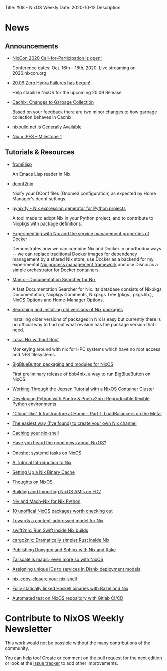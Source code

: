 Title: #08 - NixOS Weekly
Date: 2020-10-12
Description: 

# News

## Announcements

- [NixCon 2020 Call-for-Participation is open!](https://cfp.nixcon.org/nixcon2020/cfp)

  Conference dates: Oct. 16th – 18th, 2020. Live streaming on 2020.nixcon.org

- [20.09 Zero Hydra Failures has begun!](https://github.com/NixOS/nixpkgs/issues/97479)

  Help stabilize NixOS for the upcoming 20.09 Release

- [Cachix: Changes to Garbage Collection](https://blog.cachix.org/posts/2020-10-01-changes-to-garbage-collection/)

  Based on your feedback there are two minor changes to how garbage collection behaves in Cachix.

- [nixbuild.net is Generally Available](https://blog.nixbuild.net/posts/2020-08-28-nixbuild-net-is-generally-available.html)

- [Nix × IPFS – Milestone 1](https://blog.ipfs.io/2020-09-08-nix-ipfs-milestone-1/)

## Tutorials & Resources

- [fromElisp](https://github.com/talyz/fromElisp)

  An Emacs Lisp reader in Nix.

- [dconf2nix](https://github.com/gvolpe/dconf2nix)

  Nixify your DConf files (Gnome3 configuration) as expected by Home Manager's dconf settings.

- [pynixify - Nix expression generator for Python projects](https://github.com/cript0nauta/pynixify)

  A tool made to adopt Nix in your Python project, and to contribute to Nixpkgs with package definitions.

- [Experimenting with Nix and the service management properties of Docker](https://sandervanderburg.blogspot.com/2020/08/experimenting-with-nix-and-service.html)

  Demonstrates how we can combine Nix and Docker in unorthodox ways -- we can replace traditional 
  Docker images for dependency management by a shared Nix store, use Docker as a backend for my 
  experimental [Nix process management framework](https://github.com/svanderburg/nix-processmgmt) and 
  use Disnix as a simple orchestrator for Docker containers.

- [Manix - Documentation Searcher for Nix](https://github.com/mlvzk/manix)

  A fast Documentation Searcher for Nix. Its database consists of Nixpkgs Documentation, Nixpkgs
  Comments, Nixpkgs Tree (pkgs., pkgs.lib.), NixOS Options and Home-Manager Options.

- [Searching and installing old versions of Nix packages](https://lazamar.github.io/download-specific-package-version-with-nix/)

  Installing older versions of packages in Nix is easy but currently there is no official way to find
  out what revision has the package version that I need.

- [Local Nix without Root](https://rgoswami.me/posts/local-nix-no-root/)

  Monkeying around with nix for HPC systems which have no root access and NFS filesystems.

- [BigBlueButton packaging and modules for NixOS](https://github.com/helsinki-systems/bbb4nix)

  First preliminary release of bbb4nix, a way to run BigBlueButton on NixOS.

- [Working Through the Jepsen Tutorial with a NixOS Container Cluster](https://mt-caret.github.io/blog/posts/2020-08-07-jepsen-nixos-containers.html)

- [Developing Python with Poetry & Poetry2nix: Reproducible flexible Python environments](https://www.tweag.io/blog/2020-08-12-poetry2nix/)

- ["Cloud-like" Infrastructure at Home - Part 1: LoadBalancers on the Metal](https://cmacr.ae/post/2020-08-10-cloud-like-infra-at-home-part-1/)

- [The easiest way (I've found) to create your own Nix channel](https://lucperkins.dev/blog/nix-channel/)

- [Caching your nix-shell](https://fzakaria.com/2020/08/11/caching-your-nix-shell.html)

- [Have you heard the good news about NixOS?](https://hamster.dance/blog/article/good-news-about-nixos/)

- [Oneshot systemd tasks on NixOS](https://fmnxl.com/blog/oneshot-systemd-tasks-on-nixos/)

- [A Tutorial Introduction to Nix](https://rgoswami.me/posts/ccon-tut-nix/)

- [Setting Up a Nix Binary Cache](https://fmnxl.com/blog/setting-up-nix-binary-cache/)

- [Thoughts on NixOS](https://peppe.rs/posts/nixOS/)

- [Building and Importing NixOS AMIs on EC2](http://jackkelly.name/blog/archives/2020/08/30/building_and_importing_nixos_amis_on_ec2/)

- [Niv and Mach-Nix for Nix Python](https://rgoswami.me/posts/mach-nix-niv-python/)

- [10 unoffical NixOS packages worth checking out](https://blog.project-insanity.org/2020/09/24/10-unoffical-nixos-packages-worth-checking-out/)

- [Towards a content-addressed model for Nix](https://www.tweag.io/blog/2020-09-10-nix-cas/)

- [swift2nix: Run Swift inside Nix builds](https://euandre.org/2020/10/05/swift2nix-run-swift-inside-nix-builds.html)

- [cargo2nix: Dramatically simpler Rust inside Nix](https://euandre.org/2020/10/05/cargo2nix-dramatically-simpler-rust-in-nix.html)

- [Publishing Doxygen and Sphinx with Nix and Rake](https://rgoswami.me/posts/pub-doc-cpp-dox-sph-nix/)

- [Tailscale is magic; even more so with NixOS](https://fzakaria.com/2020/09/17/tailscale-is-magic-even-more-so-with-nixos.html)

- [Assigning unique IDs to services in Disnix deployment models](https://sandervanderburg.blogspot.com/2020/09/assigning-unique-ids-to-services-in.html)

- [nix-copy-closure your nix-shell](https://fzakaria.com/2020/09/28/nix-copy-closure-your-nix-shell.html)

- [Fully statically linked Haskell binaries with Bazel and Nix](https://www.tweag.io/blog/2020-09-30-bazel-static-haskell/)

- [Automated test on NixOS repository with Gitlab CI/CD](https://blog.project-insanity.org/2020/10/02/automated-test-on-nixos-repository-with-gitlab-ci-cd/)

# Contribute to NixOS Weekly Newsletter

This work would not be possible without the many contributions of the community.

You can help too! Create or comment on the [pull request](https://github.com/NixOS/nixos-weekly/pulls)
for the next edition or look at the
[issue tracker](https://github.com/NixOS/nixos-weekly/issues) to add other improvements.
